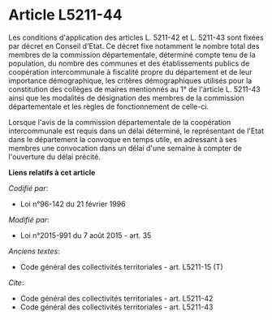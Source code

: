# Article L5211-44

Les conditions d'application des articles L. 5211-42 et L. 5211-43 sont fixées par décret en Conseil d'Etat. Ce décret fixe
notamment le nombre total des membres de la commission départementale, déterminé compte tenu de la population, du nombre des
communes et des établissements publics de coopération intercommunale à fiscalité propre du département et de leur importance
démographique, les critères démographiques utilisés pour la constitution des collèges de maires mentionnés au 1° de l'article
L. 5211-43 ainsi que les modalités de désignation des membres de la commission départementale et les règles de fonctionnement
de celle-ci.

Lorsque l'avis de la commission départementale de la coopération intercommunale est requis dans un délai déterminé, le
représentant de l'Etat dans le département la convoque en temps utile, en adressant à ses membres une convocation dans un
délai d'une semaine à compter de l'ouverture du délai précité.

**Liens relatifs à cet article**

_Codifié par_:

  - Loi n°96-142 du 21 février 1996

_Modifié par_:

  - Loi n°2015-991 du 7 août 2015 - art. 35

_Anciens textes_:

  - Code général des collectivités territoriales - art. L5211-15 (T)

_Cite_:

  - Code général des collectivités territoriales - art. L5211-42
  - Code général des collectivités territoriales - art. L5211-43
